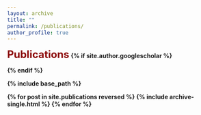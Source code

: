 ```yaml
---
layout: archive
title: ""
permalink: /publications/
author_profile: true
---
```

<font size=5 color=DarkRed><b>Publications<b></font>
{% if site.author.googlescholar %}
<!--  <div class="wordwrap"><font size=4 color=Gray>You can also find my articles on <a href="{{site.author.googlescholar}}">my Google Scholar profile</a>.--> 
{% endif %}

{% include base_path %}

{% for post in site.publications reversed %}
  {% include archive-single.html %}
{% endfor %}

